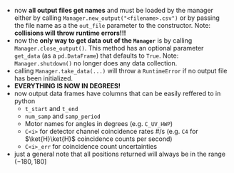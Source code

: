- now **all output files get names** and must be loaded by the manager either by calling `Manager.new_output("<filename>.csv")` or by passing the file name as a the `out_file` parameter to the constructor. Note: **collisions will throw runtime errors!!!**
- now the **only way to get data out of the `Manager`** is by calling `Manager.close_output()`. This method has an optional parameter `get_data` (as a `pd.DataFrame`) that defaults to `True`. Note: `Manager.shutdown()` no longer does any data collection.
- calling `Manager.take_data(...)` will throw a `RuntimeError` if no output file has been initialized.
- **EVERYTHING IS NOW IN DEGREES!**
- now output data frames have columns that can be easily reffered to in python
    - `t_start` and `t_end`
    - `num_samp` and `samp_period`
    - Motor names for angles in degrees (e.g. `C_UV_HWP`)
    - `C<i>` for detector channel coincidence rates #/s (e.g. `C4` for $\ket{H}\ket{H}$ coincidence counts per second)
    - `C<i>_err` for coincidence count uncertainties
- just a general note that all positions returned will always be in the range $(-180,180]$